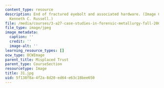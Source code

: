 ```yaml
---
content_type: resource
description: End of fractured eyebolt and associated hardware. (Image Courtesy of
  Kenneth C. Russell.)
file: /media/courses/3-a27-case-studies-in-forensic-metallurgy-fall-2007/5f138f8a4f2a8d20ed64e63c18bee650_31.jpg
file_type: image/jpeg
image_metadata:
  caption: ''
  credit: ''
  image-alt: ''
learning_resource_types: []
ocw_type: OCWImage
parent_title: Misplaced Trust
parent_type: CourseSection
resourcetype: Image
title: 31.jpg
uid: 5f138f8a-4f2a-8d20-ed64-e63c18bee650
---
```

